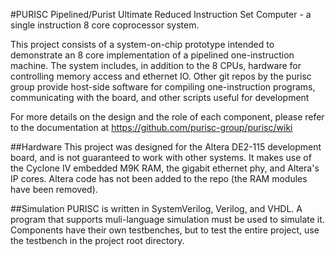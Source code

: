 #PURISC
Pipelined/Purist Ultimate Reduced Instruction Set Computer - a single 
instruction 8 core coprocessor system.

This project consists of a system-on-chip prototype intended to demonstrate an
8 core implementation of a pipelined one-instruction machine. The system
includes, in addition to the 8 CPUs, hardware for controlling memory access and
ethernet IO. Other git repos by the purisc group provide host-side software for
compiling one-instruction programs, communicating with the board, and other
scripts useful for development

For more details on the design and the role of each component, please refer to
the documentation at
https://github.com/purisc-group/purisc/wiki

##Hardware
This project was designed for the Altera DE2-115 development board, and is not
guaranteed to work with other systems. It makes use of the Cyclone IV embedded
M9K RAM, the gigabit ethernet phy, and Altera's IP cores. Altera code has not
been added to the repo (the RAM modules have been removed).

##Simulation
PURISC is written in SystemVerilog, Verilog, and VHDL. A program that supports
muli-language simulation must be used to simulate it. Components have their own
testbenches, but to test the entire project, use the testbench in the project
root directory.

